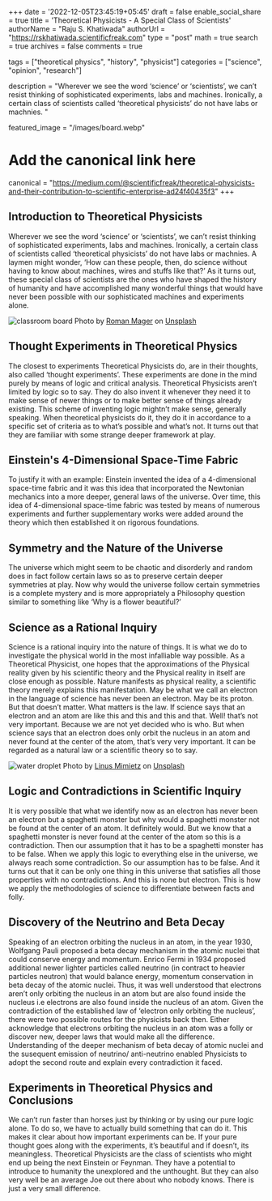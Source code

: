 +++
date = '2022-12-05T23:45:19+05:45'
draft = false
enable_social_share = true
title = 'Theoretical Physicists - A Special Class of Scientists'
authorName = "Raju S. Khatiwada"
authorUrl = "https://rskhatiwada.scientificfreak.com"
type = "post"
math = true
search = true
archives = false
comments = true

tags = ["theoretical physics", "history", "physicist"]
categories = ["science", "opinion", "research"]

description = "Wherever we see the word ‘science’ or ‘scientists’, we can’t resist thinking of sophisticated experiments, labs and machines. Ironically, a certain class of scientists called ‘theoretical physicists’ do not have labs or machnies. "

featured_image = "/images/board.webp"

# Add the canonical link here
canonical = "https://medium.com/@scientificfreak/theoretical-physicists-and-their-contribution-to-scientific-enterprise-ad24f40435f3"
+++

## Introduction to Theoretical Physicists
Wherever we see the word ‘science’ or ‘scientists’, we can’t resist thinking of sophisticated experiments, labs and machines. Ironically, a certain class of scientists called ‘theoretical physicists’ do not have labs or machnies. A laymen might wonder, ‘How can these people, then, do science without having to know about machines, wires and stuffs like that?’ As it turns out, these special class of scientists are the ones who have shaped the history of humanity and have accomplished many wonderful things that would have never been possible with our sophisticated machines and experiments alone.

![classroom board](/images/board.webp)
Photo by [Roman Mager](https://unsplash.com/@roman_lazygeek?utm_source=medium&utm_medium=referral) on [Unsplash](https://unsplash.com/?utm_source=medium&utm_medium=referral)

## Thought Experiments in Theoretical Physics
The closest to experiments Theoretical Physicists do, are in their thoughts, also called ‘thought experiments’. These experiments are done in the mind purely by means of logic and critical analysis. Theoretical Physicists aren’t limited by logic so to say. They do also invent it whenever they need it to make sense of newer things or to make better sense of things already existing. This scheme of inventing logic mightn’t make sense, generally speaking. When theoretical physicists do it, they do it in accordance to a specific set of criteria as to what’s possible and what’s not. It turns out that they are familiar with some strange deeper framework at play.

## Einstein's 4-Dimensional Space-Time Fabric
To justify it with an example: Einstein invented the idea of a 4-dimensional space-time fabric and it was this idea that incorporated the Newtonian mechanics into a more deeper, general laws of the universe. Over time, this idea of 4-dimensional space-time fabric was tested by means of numerous experiments and further supplementary works were added around the theory which then established it on rigorous foundations.

## Symmetry and the Nature of the Universe
The universe which might seem to be chaotic and disorderly and random does in fact follow certain laws so as to preserve certain deeper symmetries at play. Now why would the universe follow certain symmetries is a complete mystery and is more appropriately a Philosophy question similar to something like ‘Why is a flower beautiful?’

## Science as a Rational Inquiry
Science is a rational inquiry into the nature of things. It is what we do to investigate the physical world in the most infalliable way possible. As a Theoretical Physicist, one hopes that the approximations of the Physical reality given by his scientific theory and the Physical reality in itself are close enough as possible. Nature manifests as physical reality, a scientific theory merely explains this manifestation. May be what we call an electron in the language of science has never been an electron. May be its proton. But that doesn’t matter. What matters is the law. If science says that an electron and an atom are like this and this and this and that. Well! that’s not very important. Because we are not yet decided who is who. But when science says that an electron does only orbit the nucleus in an atom and never found at the center of the atom, that’s very very important. It can be regarded as a natural law or a scientific theory so to say.

![water droplet](/images/water-droplet.webp)
Photo by [Linus Mimietz](https://unsplash.com/@linusmimietz?utm_source=medium&utm_medium=referral) on [Unsplash](https://unsplash.com/?utm_source=medium&utm_medium=referral)

## Logic and Contradictions in Scientific Inquiry
It is very possible that what we identify now as an electron has never been an electron but a spaghetti monster but why would a spaghetti monster not be found at the center of an atom. It definitely would. But we know that a spaghetti monster is never found at the center of the atom so this is a contradiction. Then our assumption that it has to be a spaghetti monster has to be false. When we apply this logic to everything else in the universe, we always reach some contradiction. So our assumption has to be false. And it turns out that it can be only one thing in this universe that satisfies all those properties with no contradictions. And this is none but electron. This is how we apply the methodologies of science to differentiate between facts and folly.

## Discovery of the Neutrino and Beta Decay
Speaking of an electron orbiting the nucleus in an atom, in the year 1930, Wolfgang Pauli proposed a beta decay mechanism in the atomic nuclei that could conserve energy and momentum. Enrico Fermi in 1934 proposed additional newer lighter particles called neutrino (in contract to heavier particles neutron) that would balance energy, momentum conservation in beta decay of the atomic nuclei. Thus, it was well understood that electrons aren’t only orbiting the nucleus in an atom but are also found inside the nucleus i.e electrons are also found inside the nucleus of an atom. Given the contradiction of the established law of ‘electron only orbiting the nucleus’, there were two possible routes for the physicists back then. Either acknowledge that electrons orbiting the nucleus in an atom was a folly or discover new, deeper laws that would make all the difference. Understanding of the deeper mechanism of beta decay of atomic nuclei and the susequent emission of neutrino/ anti-neutrino enabled Physicists to adopt the second route and explain every contradiction it faced.

## Experiments in Theoretical Physics and Conclusions
We can’t run faster than horses just by thinking or by using our pure logic alone. To do so, we have to actually build something that can do it. This makes it clear about how important experiments can be. If your pure thought goes along with the experiments, it’s beautiful and if doesn’t, its meaningless. Theoretical Physicists are the class of scientists who might end up being the next Einstein or Feynman. They have a potential to introduce to humanity the unexplored and the unthought. But they can also very well be an average Joe out there about who nobody knows. There is just a very small difference.
